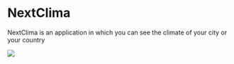 # NextClima

NextClima is an application in which you can see the climate of your city or your country

<p> 
<img src='./gifs/gif1.gif'/>
</p>

